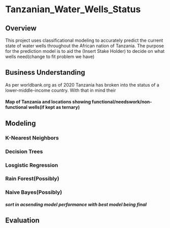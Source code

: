 # Tanzanian_Water_Wells_Status
## Overview
This project uses classificational modeling to accurately predict the current state of water wells throughout the African nation of Tanzania. The purpose for the prediction model is to aid the (Insert Stake Holder) to decide on what wells need(change to fit problem we have)

## Business Understanding
As per worldbank.org as of 2020 Tanzania has broken into the status of a lower-middle-income country. With that in mind their 

#### Map of Tanzania and locations showing functional/needswork/non-functional wells(if kept as ternary)


## Modeling
### K-Nearest Neighbors

### Decision Trees
### Losgistic Regression
### Rain Forest(Possibly)
### Naive Bayes(Possibly)
##### sort in acsending model performance with best model being final



## Evaluation












